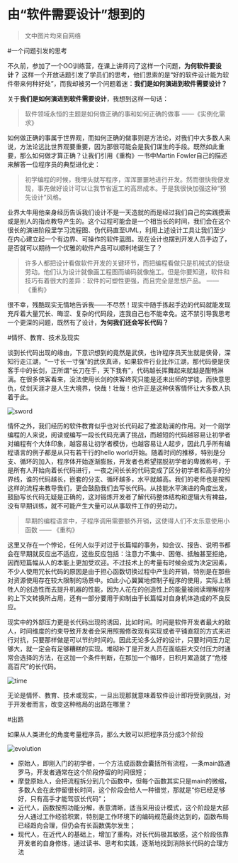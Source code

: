 由“软件需要设计”想到的
======================

>文中图片均来自网络

#一个问题引发的思考

不久前，参加了一个OO训练营，在课上讲师问了这样一个问题，**为何软件要设计？**
这样一个开放话题引发了学员们的思考，他们思索的是“好的软件设计能为软件带来何种好处”，而我却被另一个问题着迷：**我们是如何演进到软件需要设计？**

关于**我们是如何演进到软件需要设计**，我想到这样一句话：

>软件领域永恒的主题是如何做正确的事和如何正确的做事 ——《实例化需求》

如何做正确的事属于世界观，而如何正确的做事则是方法论，对我们中大多数人来说，方法论远比世界观要重要，因为那很可能会是我们谋生的手段。既然如此重要，那么如何做才算正确？让我们引用《重构》一书中Martin Fowler自己的描述来解答一位程序员的典型进化史：

>初学编程的时候，我埋头就写程序，浑浑噩噩地进行开发。然而很快我便发现，事先做好设计可以让我节省返工的高昂成本。于是我很快加强这种“预先设计”风格。

业界大牛用他亲身经历告诉我们设计不是一天造就的而是经过我们自己的实践摸索或是别人的指点教导产生的。这个过程可能会是一个相当长的时间，我们会在这个很长的演进阶段里学习流程图、伪代码直至UML，利用上述设计工具让我们至少在内心建立起一个有边界、可操作的软件蓝图。现在设计也摆到开发人员手边了，是否就可以期待一个优雅的软件产品可以顺利地诞生了？

>许多人都把设计看做软件开发的关键环节，而把编程看做只是机械式的低级劳动。他们认为设计就像画工程图而编码就像施工。但是你要知道，软件和技巧有着很大的差异：软件的可塑性更强，而且完全是思想产品。  —— 《重构》

很不幸，残酷现实无情地告诉我——不尽然！现实中随手拣起手边的代码就能发现充斥着大量冗长、晦涩、复杂的代码段，连我自己也不能幸免。这不禁引导我思考一个更深的问题，既然有了设计，**为何我们还会写长代码？**

#情怀、教育、技术及现实

谈到长代码出现的缘由，下意识想到的竟然是武侠，也许程序员天生就是侠骨，深知行走江湖，“一寸长一寸强”的武侠真谛，如果软件行业比作江湖，那代码便是侠客手中的长剑，正所谓“长刀在手，天下我有”，代码越长挥舞起来就越是酣畅淋漓。在很多侠客看来，没法使用长剑的侠客终究只能是还未出师的学徒，而快意恩仇，仗剑天涯才是人生大境界，快哉！壮哉！也许正是这种侠客情怀让大多数人执着于此。

![sword](http://pic.58pic.com/58pic/12/95/68/27N58PICkpb.jpg)

情怀之外，我们经历的软件教育似乎也对长代码起了推波助澜的作用。对一个刚学编程的人来说，阅读或编写一段长代码充满了挑战，而越短的代码越容易让初学者对编程有个大体印象，越容易让初学者模仿，也越容易让人起步，因此几乎所有编程语言的例子都是从只有若干行的hello world开始。随着时间的推移，特别是分支、循环的加入，程序体开始逐渐膨胀，开发者也希望摆脱初学者的卑微称号，于是所有人开始向着长代码进行，一夜之间长长的代码变成了区分初学者和高手的分界线，谁的代码越长，嵌套的分支、循环越多，水平就越高。我们的老师也是按照这样的流程来教导我们，更会鼓励我们去写长代码。从技能水平演进的角度出发，鼓励写长代码无疑是正确的，这对锻炼开发者了解代码整体结构和逻辑大有裨益，没有早期训练，就不可能产生大量可以从事软件工作的劳动力。

>早期的编程语言中，子程序调用需要额外开销，这使得人们不太乐意使用小函数 —— 《重构》

这里又存在一个悖论，任何人似乎对过于长篇幅的事务，如会议、报告、说明书都会在早期就反应出不适应，这些反应包括：注意力不集中、困倦、抵触甚至拒绝，因而短篇幅从人的本能上更加受欢迎。不过技术上的考量有时候会成为决定因素，不少人使用冗长代码的原因是由于担心函数切换过程中产生的开销，特别是在那些对资源使用存在较大限制的场景中。如此小心翼翼地控制子程序的使用，实际上牺牲人的创造性而去提升机器的性能，因为人花在的创造性上的能量被阅读理解程序的上下文转换所占用，还有一部分要用于抑制由于长篇幅对自身机体造成的不良反应。

现实中的外部压力更是长代码出现的诱因，比如时间。时间是软件开发者最大的敌人，时间维度的约束导致开发者会采用照搬修改现有实现或者平铺直叙的方式来进行对抗，只要那样做是可以节约时间的。因此无论多么好的设计，只要时间压力足够大，就一定会有足够糟糕的实现。堆砌补丁是开发人员在面临巨大交付压力时通常会选择的方法，在这加一个条件判断，在那加一个循环，日积月累造就了“危楼高百尺”的长代码。

![time](http://img2.caijing.com.cn/2015/0407/1428370684308.jpg)

无论是情怀、教育、技术或现实，一旦出现那就意味着软件设计即将受到挑战，对于开发者而言，改变这种格局的出路在哪里？

#出路

如果从人类进化的角度考量程序员，那么大致可以把程序员分成3个阶段

![evolution](http://pic1.mofangge.com/upload/papers/c09/20120412/2012041210534007413389.gif)

* 原始人，即刚入门的初学者，一个方法或函数会囊括所有流程，一条main路通罗马，开发者通常在这个阶段停留的时间很短；
* 摩登原始人，会把流程拆分到几个函数中，但每个函数其实只是main的微缩，多数人会在此停留很长时间，这个阶段会给人一种错觉，那就是“你已经足够好，只有高手才能驾驭长代码”；
* 近代人，函数按照功能分解，表意清晰，适当采用设计模式，这个阶段是大部分人通过工作经验积累，特别是工作环境下的编码规范最终达到的，函数布局已经趋向合理，但仍会有长函数偶尔发生；
* 现代人，在近代人的基础上，增加了重构，对长代码极其敏感，这个阶段依靠开发者的自身修炼，通过读书、思考和实践，逐渐地找到消除长代码的合理方法



